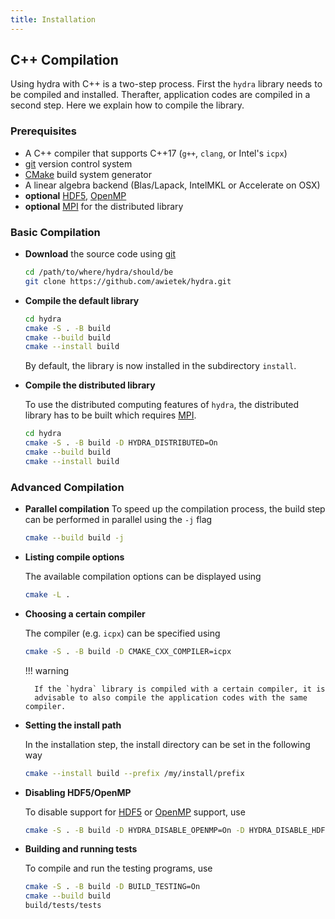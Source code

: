 ```yaml
---
title: Installation
---
```


## C++ Compilation

Using hydra with C++ is a two-step process. First the `hydra` library needs
to be compiled and installed. Therafter, application codes are compiled
in a second step. Here we explain how to compile the library.

### Prerequisites

* A C++ compiler that supports C++17 (`g++`, `clang`, or Intel's `icpx`)
* [git](https://git-scm.com/) version control system
* [CMake](https://cmake.org/) build system generator 
* A linear algebra backend (Blas/Lapack, IntelMKL or Accelerate on OSX)
* **optional** [HDF5](https://www.hdfgroup.org/solutions/hdf5/), [OpenMP](https://www.openmp.org/)
* **optional** [MPI](https://en.wikipedia.org/wiki/Message_Passing_Interface) for the distributed library

### Basic Compilation

- **Download** the source code using [git](https://git-scm.com/)
  ```bash
  cd /path/to/where/hydra/should/be
  git clone https://github.com/awietek/hydra.git
  ```

- **Compile the default library**
  ``` bash
  cd hydra
  cmake -S . -B build
  cmake --build build
  cmake --install build
  ```
  By default, the library is now installed in the subdirectory `install`.

- **Compile the distributed library**

    To use the distributed computing features of `hydra`, the distributed
    library has to be built which requires [MPI](https://en.wikipedia.org/wiki/Message_Passing_Interface).
    ``` bash
    cd hydra
    cmake -S . -B build -D HYDRA_DISTRIBUTED=On
    cmake --build build
    cmake --install build
    ```

### Advanced Compilation

- **Parallel compilation**
    To speed up the compilation process, the build step can be performed in parallel using the `-j` flag

    ```bash
    cmake --build build -j
    ```

- **Listing compile options**

    The available compilation options can be displayed using
    ``` bash
    cmake -L .
    ```

- **Choosing a certain compiler**

    The compiler (e.g. `icpx`) can be specified using
    ``` bash
    cmake -S . -B build -D CMAKE_CXX_COMPILER=icpx
    ```

    !!! warning 

        If the `hydra` library is compiled with a certain compiler, it is
        advisable to also compile the application codes with the same compiler.

- **Setting the install path**

    In the installation step, the install directory can be set in the following way
    ```bash
    cmake --install build --prefix /my/install/prefix
    ```

- **Disabling HDF5/OpenMP**

    To disable support for [HDF5](https://www.hdfgroup.org/solutions/hdf5/)
    or [OpenMP](https://www.openmp.org/) support, use
    ```bash
    cmake -S . -B build -D HYDRA_DISABLE_OPENMP=On -D HYDRA_DISABLE_HDF5=On
    ```
    
- **Building and running tests**

    To compile and run the testing programs, use
    ``` bash
    cmake -S . -B build -D BUILD_TESTING=On
    cmake --build build
    build/tests/tests
    ```